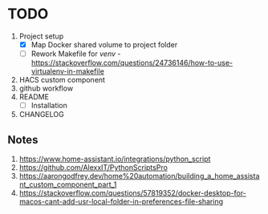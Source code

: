# TODO

1. Project setup
   - [x] Map Docker shared volume to project folder
   - [ ] Rework Makefile for _venv_
         - https://stackoverflow.com/questions/24736146/how-to-use-virtualenv-in-makefile

2. HACS custom component
3. github workflow
4. README
   - [ ] Installation
5. CHANGELOG


## Notes

1. https://www.home-assistant.io/integrations/python_script
2. https://github.com/AlexxIT/PythonScriptsPro
3. https://aarongodfrey.dev/home%20automation/building_a_home_assistant_custom_component_part_1
4. https://stackoverflow.com/questions/57819352/docker-desktop-for-macos-cant-add-usr-local-folder-in-preferences-file-sharing

